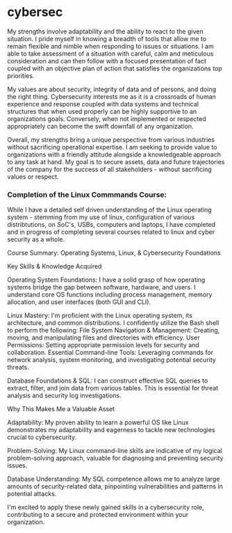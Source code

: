 # cybersec

My strengths involve adaptability and the ability to react to the given situation. I pride myself in knowing a breadth of tools that allow me to remain flexible and nimble when responding to issues or situations. I am able to take assessment of a situation with careful, calm and meticulous consideration and can then follow with a focused presentation of fact coupled with an objective plan of action that satisfies the organizations top priorities. 

My values are about security, integrity of data and of persons, and doing the right thing. Cybersecurity interests me as it is a crossroads of human experience and response coupled with data systems and technical structures that when used properly can be highly supportive to an organizations goals. Conversely, when not implemented or respected appropriately can become the swift downfall of any organization. 

Overall, my strengths bring a unique perspective from various industries without sacrificing operational expertise. I am seeking to provide value to organizations with a friendly attitude alongside a knowledgeable approach to any task at hand. My goal is to secure assets, data and future trajectories of the company for the success of all stakeholders - without sacrificing values or respect. 



<h3>Completion of the Linux Commmands Course: </h3>
While I have a detailed self driven understanding of the Linux operating system - stemming from my use of linux, configuration of various distribtutions, on SoC's, USBs, computers and laptops, I have completed and in progress of completing several courses related to linux and cyber security as a whole. 

Course Summary: Operating Systems, Linux, & Cybersecurity Foundations

Key Skills & Knowledge Acquired

Operating System Foundations: I have a solid grasp of how operating systems bridge the gap between software, hardware, and users. I understand core OS functions including process management, memory allocation, and user interfaces (both GUI and CLI).

Linux Mastery: I'm proficient with the Linux operating system, its architecture, and common distributions. I confidently utilize the Bash shell to perform the following:
File System Navigation & Management: Creating, moving, and manipulating files and directories with efficiency.
User Permissions: Setting appropriate permission levels for security and collaboration.
Essential Command-line Tools: Leveraging commands for network analysis, system monitoring, and investigating potential security threats.

Database Foundations & SQL: I can construct effective SQL queries to extract, filter, and join data from various tables. This is essential for threat analysis and security log investigations.

Why This Makes Me a Valuable Asset

Adaptability: My proven ability to learn a powerful OS like Linux demonstrates my adaptability and eagerness to tackle new technologies crucial to cybersecurity.

Problem-Solving: My Linux command-line skills are indicative of my logical problem-solving approach, valuable for diagnosing and preventing security issues.

Database Understanding: My SQL competence allows me to analyze large amounts of security-related data, pinpointing vulnerabilities and patterns in potential attacks.

I'm excited to apply these newly gained skills in a cybersecurity role, contributing to a secure and protected environment within your organization.

